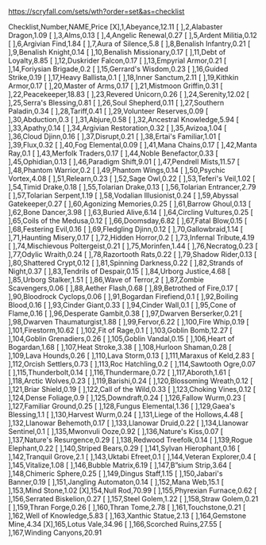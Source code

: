 https://scryfall.com/sets/wth?order=set&as=checklist

Checklist,Number,NAME,Price
[X],1,Abeyance,12.11
[ ],2,Alabaster Dragon,1.09
[ ],3,Alms,0.13
[ ],4,Angelic Renewal,0.27
[ ],5,Ardent Militia,0.12
[ ],6,Argivian Find,1.84
[ ],7,Aura of Silence,5.8
[ ],8,Benalish Infantry,0.21
[ ],9,Benalish Knight,0.14
[ ],10,Benalish Missionary,0.17
[ ],11,Debt of Loyalty,8.85
[ ],12,Duskrider Falcon,0.17
[ ],13,Empyrial Armor,0.21
[ ],14,Foriysian Brigade,0.2
[ ],15,Gerrard's Wisdom,0.23
[ ],16,Guided Strike,0.19
[ ],17,Heavy Ballista,0.1
[ ],18,Inner Sanctum,2.11
[ ],19,Kithkin Armor,0.17
[ ],20,Master of Arms,0.17
[ ],21,Mistmoon Griffin,0.31
[ ],22,Peacekeeper,18.83
[ ],23,Revered Unicorn,0.26
[ ],24,Serenity,12.02
[ ],25,Serra's Blessing,0.81
[ ],26,Soul Shepherd,0.11
[ ],27,Southern Paladin,0.34
[ ],28,Tariff,0.41
[ ],29,Volunteer Reserves,0.09
[ ],30,Abduction,0.3
[ ],31,Abjure,0.58
[ ],32,Ancestral Knowledge,5.94
[ ],33,Apathy,0.14
[ ],34,Argivian Restoration,0.32
[ ],35,Avizoa,1.04
[ ],36,Cloud Djinn,0.16
[ ],37,Disrupt,0.21
[ ],38,Ertai's Familiar,1.01
[ ],39,Flux,0.32
[ ],40,Fog Elemental,0.09
[ ],41,Mana Chains,0.17
[ ],42,Manta Ray,0.1
[ ],43,Merfolk Traders,0.17
[ ],44,Noble Benefactor,0.33
[ ],45,Ophidian,0.13
[ ],46,Paradigm Shift,9.01
[ ],47,Pendrell Mists,11.57
[ ],48,Phantom Warrior,0.2
[ ],49,Phantom Wings,0.14
[ ],50,Psychic Vortex,4.08
[ ],51,Relearn,0.23
[ ],52,Sage Owl,0.22
[ ],53,Teferi's Veil,1.02
[ ],54,Timid Drake,0.18
[ ],55,Tolarian Drake,0.13
[ ],56,Tolarian Entrancer,2.79
[ ],57,Tolarian Serpent,1.19
[ ],58,Vodalian Illusionist,0.24
[ ],59,Abyssal Gatekeeper,0.27
[ ],60,Agonizing Memories,0.25
[ ],61,Barrow Ghoul,0.13
[ ],62,Bone Dancer,3.98
[ ],63,Buried Alive,6.14
[ ],64,Circling Vultures,0.25
[ ],65,Coils of the Medusa,0.12
[ ],66,Doomsday,6.82
[ ],67,Fatal Blow,0.15
[ ],68,Festering Evil,0.16
[ ],69,Fledgling Djinn,0.12
[ ],70,Gallowbraid,1.14
[ ],71,Haunting Misery,0.17
[ ],72,Hidden Horror,0.2
[ ],73,Infernal Tribute,4.19
[ ],74,Mischievous Poltergeist,0.21
[ ],75,Morinfen,1.44
[ ],76,Necratog,0.23
[ ],77,Odylic Wraith,0.24
[ ],78,Razortooth Rats,0.22
[ ],79,Shadow Rider,0.13
[ ],80,Shattered Crypt,0.12
[ ],81,Spinning Darkness,0.22
[ ],82,Strands of Night,0.37
[ ],83,Tendrils of Despair,0.15
[ ],84,Urborg Justice,4.68
[ ],85,Urborg Stalker,1.51
[ ],86,Wave of Terror,2
[ ],87,Zombie Scavengers,0.06
[ ],88,Aether Flash,0.68
[ ],89,Betrothed of Fire,0.17
[ ],90,Bloodrock Cyclops,0.06
[ ],91,Bogardan Firefiend,0.1
[ ],92,Boiling Blood,0.16
[ ],93,Cinder Giant,0.33
[ ],94,Cinder Wall,0.1
[ ],95,Cone of Flame,0.16
[ ],96,Desperate Gambit,0.38
[ ],97,Dwarven Berserker,0.21
[ ],98,Dwarven Thaumaturgist,1.88
[ ],99,Fervor,6.22
[ ],100,Fire Whip,0.19
[ ],101,Firestorm,10.62
[ ],102,Fit of Rage,0.1
[ ],103,Goblin Bomb,12.27
[ ],104,Goblin Grenadiers,0.26
[ ],105,Goblin Vandal,0.15
[ ],106,Heart of Bogardan,1.68
[ ],107,Heat Stroke,3.38
[ ],108,Hurloon Shaman,0.28
[ ],109,Lava Hounds,0.26
[ ],110,Lava Storm,0.13
[ ],111,Maraxus of Keld,2.83
[ ],112,Orcish Settlers,0.73
[ ],113,Roc Hatchling,0.2
[ ],114,Sawtooth Ogre,0.07
[ ],115,Thunderbolt,0.14
[ ],116,Thundermare,0.72
[ ],117,Aboroth,1.61
[ ],118,Arctic Wolves,0.23
[ ],119,Barishi,0.24
[ ],120,Blossoming Wreath,0.12
[ ],121,Briar Shield,0.19
[ ],122,Call of the Wild,0.33
[ ],123,Choking Vines,0.12
[ ],124,Dense Foliage,0.9
[ ],125,Downdraft,0.24
[ ],126,Fallow Wurm,0.23
[ ],127,Familiar Ground,0.25
[ ],128,Fungus Elemental,1.36
[ ],129,Gaea's Blessing,1.1
[ ],130,Harvest Wurm,0.24
[ ],131,Liege of the Hollows,4.48
[ ],132,Llanowar Behemoth,0.17
[ ],133,Llanowar Druid,0.22
[ ],134,Llanowar Sentinel,0.1
[ ],135,Mwonvuli Ooze,0.92
[ ],136,Nature's Kiss,0.07
[ ],137,Nature's Resurgence,0.29
[ ],138,Redwood Treefolk,0.14
[ ],139,Rogue Elephant,0.22
[ ],140,Striped Bears,0.29
[ ],141,Sylvan Hierophant,0.16
[ ],142,Tranquil Grove,2.1
[ ],143,Uktabi Efreet,0.1
[ ],144,Veteran Explorer,0.4
[ ],145,Vitalize,1.08
[ ],146,Bubble Matrix,6.19
[ ],147,B”sium Strip,3.64
[ ],148,Chimeric Sphere,0.25
[ ],149,Dingus Staff,1.15
[ ],150,Jabari's Banner,0.19
[ ],151,Jangling Automaton,0.14
[ ],152,Mana Web,15.1
[ ],153,Mind Stone,1.02
[X],154,Null Rod,70.99
[ ],155,Phyrexian Furnace,0.62
[ ],156,Serrated Biskelion,0.27
[ ],157,Steel Golem,1.22
[ ],158,Straw Golem,0.21
[ ],159,Thran Forge,0.26
[ ],160,Thran Tome,2.78
[ ],161,Touchstone,0.21
[ ],162,Well of Knowledge,5.83
[ ],163,Xanthic Statue,2.13
[ ],164,Gemstone Mine,4.34
[X],165,Lotus Vale,34.96
[ ],166,Scorched Ruins,27.55
[ ],167,Winding Canyons,20.91

